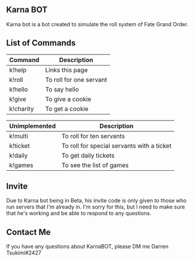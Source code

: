 ## Karna BOT

Karna bot is a bot created to simulate the roll system of Fate Grand Order.

## List of Commands

| Command | Description |
| ------------- | ------------- |
| k!help  | Links this page  |
| k!roll  | To roll for one servant  |
| k!hello  | To say hello  |
| k!give  | To give a cookie  |
| k!charity  | To get a cookie  |	

| Unimplemented | Description |
| ------------- | ------------- |
| k!multi  | To roll for ten servants  |
| k!ticket| To roll for special servants with a ticket  |
| k!daily| To get daily tickets  |
| k!games | To see the list of games  |

## Invite

Due to Karna bot being in Beta, his invite code is only given to those who run servers that I'm already in. I'm sorry for this, but I need to make sure that he's working and be able to respond to any questions. 

## Contact Me

If you have any questions about KarnaBOT, please DM me Darren Tsukimi#2427
